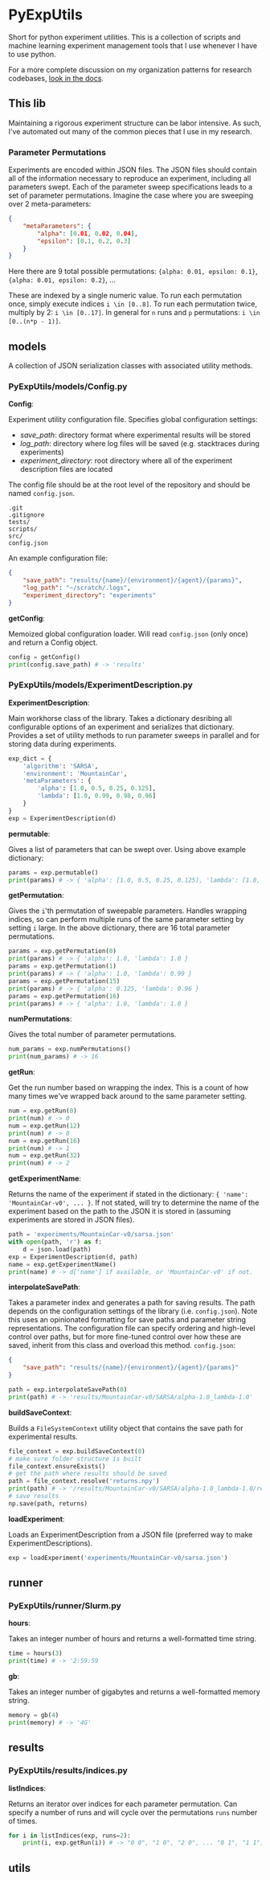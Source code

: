 # PyExpUtils

Short for python experiment utilities.
This is a collection of scripts and machine learning experiment management tools that I use whenever I have to use python.

For a more complete discussion on my organization patterns for research codebases, [look in the docs](docs/OrganizationPatterns.md).

## This lib
Maintaining a rigorous experiment structure can be labor intensive.
As such, I've automated out many of the common pieces that I use in my research.

### Parameter Permutations
Experiments are encoded within JSON files.
The JSON files should contain all of the information necessary to reproduce an experiment, including all parameters swept.
Each of the parameter sweep specifications leads to a set of parameter permutations.
Imagine the case where you are sweeping over 2 meta-parameters:
```json
{
    "metaParameters": {
        "alpha": [0.01, 0.02, 0.04],
        "epsilon": [0.1, 0.2, 0.3]
    }
}
```
Here there are 9 total possible permutations: `{alpha: 0.01, epsilon: 0.1}`, `{alpha: 0.01, epsilon: 0.2}`, ...

These are indexed by a single numeric value.
To run each permutation once, simply execute indices `i \in [0..8]`.
To run each permutation twice, multiply by 2: `i \in [0..17]`.
In general for `n` runs and `p` permutations: `i \in [0..(n*p - 1)]`.


## models
A collection of JSON serialization classes with associated utility methods.
### PyExpUtils/models/Config.py
**Config**:

Experiment utility configuration file.
Specifies global configuration settings:
 - *save_path*: directory format where experimental results will be stored
 - *log_path*: directory where log files will be saved (e.g. stacktraces during experiments)
 - *experiment_directory*: root directory where all of the experiment description files are located

The config file should be at the root level of the repository and should be named `config.json`.
```
.git
.gitignore
tests/
scripts/
src/
config.json
```

An example configuration file:
```json
{
    "save_path": "results/{name}/{environment}/{agent}/{params}",
    "log_path": "~/scratch/.logs",
    "experiment_directory": "experiments"
}
```


**getConfig**:

Memoized global configuration loader.
Will read `config.json` (only once) and return a Config object.
```python
config = getConfig()
print(config.save_path) # -> 'results'
```


### PyExpUtils/models/ExperimentDescription.py
**ExperimentDescription**:

Main workhorse class of the library.
Takes a dictionary desribing all configurable options of an experiment and serializes that dictionary.
Provides a set of utility methods to run parameter sweeps in parallel and for storing data during experiments.
```python
exp_dict = {
    'algorithm': 'SARSA',
    'environment': 'MountainCar',
    'metaParameters': {
        'alpha': [1.0, 0.5, 0.25, 0.125],
        'lambda': [1.0, 0.99, 0.98, 0.96]
    }
}
exp = ExperimentDescription(d)
```


**permutable**:

Gives a list of parameters that can be swept over.
Using above example dictionary:
```python
params = exp.permutable()
print(params) # -> { 'alpha': [1.0, 0.5, 0.25, 0.125], 'lambda': [1.0, 0.99, 0.98, 0.96] }
```


**getPermutation**:

Gives the `i`'th permutation of sweepable parameters.
Handles wrapping indices, so can perform multiple runs of the same parameter setting by setting `i` large.
In the above dictionary, there are 16 total parameter permutations.
```python
params = exp.getPermutation(0)
print(params) # -> { 'alpha': 1.0, 'lambda': 1.0 }
params = exp.getPermutation(1)
print(params) # -> { 'alpha': 1.0, 'lambda': 0.99 }
params = exp.getPermutation(15)
print(params) # -> { 'alpha': 0.125, 'lambda': 0.96 }
params = exp.getPermutation(16)
print(params) # -> { 'alpha': 1.0, 'lambda': 1.0 }
```


**numPermutations**:

Gives the total number of parameter permutations.
```python
num_params = exp.numPermutations()
print(num_params) # -> 16
```


**getRun**:

Get the run number based on wrapping the index.
This is a count of how many times we've wrapped back around to the same parameter setting.
```python
num = exp.getRun(0)
print(num) # -> 0
num = exp.getRun(12)
print(num) # -> 0
num = exp.getRun(16)
print(num) # -> 1
num = exp.getRun(32)
print(num) # -> 2
```


**getExperimentName**:

Returns the name of the experiment if stated in the dictionary: `{ 'name': 'MountainCar-v0', ... }`.
If not stated, will try to determine the name of the experiment based on the path to the JSON it is stored in (assuming experiments are stored in JSON files).
```python
path = 'experiments/MountainCar-v0/sarsa.json'
with open(path, 'r') as f:
    d = json.load(path)
exp = ExperimentDescription(d, path)
name = exp.getExperimentName()
print(name) # -> d['name'] if available, or 'MountainCar-v0' if not.
```


**interpolateSavePath**:

Takes a parameter index and generates a path for saving results.
The path depends on the configuration settings of the library (i.e. `config.json`).
Note this uses an opinionated formatting for save paths and parameter string representations.
The configuration file can specify ordering and high-level control over paths, but for more fine-tuned control over how these are saved, inherit from this class and overload this method.
`config.json`:
```json
{
    "save_path": "results/{name}/{environment}/{agent}/{params}"
}
```
```python
path = exp.interpolateSavePath(0)
print(path) # -> 'results/MountainCar-v0/SARSA/alpha-1.0_lambda-1.0'
```


**buildSaveContext**:

Builds a `FileSystemContext` utility object that contains the save path for experimental results.
```python
file_context = exp.buildSaveContext(0)
# make sure folder structure is built
file_context.ensureExists()
# get the path where results should be saved
path = file_context.resolve('returns.npy')
print(path) # -> '/results/MountainCar-v0/SARSA/alpha-1.0_lambda-1.0/returns.npy'
# save results
np.save(path, returns)
```


**loadExperiment**:

Loads an ExperimentDescription from a JSON file (preferred way to make ExperimentDescriptions).

```python
exp = loadExperiment('experiments/MountainCar-v0/sarsa.json')
```


## runner
### PyExpUtils/runner/Slurm.py
**hours**:

Takes an integer number of hours and returns a well-formatted time string.
```python
time = hours(3)
print(time) # -> '2:59:59
```


**gb**:

Takes an integer number of gigabytes and returns a well-formatted memory string.
```python
memory = gb(4)
print(memory) # -> '4G'
```


## results
### PyExpUtils/results/indices.py
**listIndices**:

Returns an iterator over indices for each parameter permutation.
Can specify a number of runs and will cycle over the permutations `runs` number of times.

```python
for i in listIndices(exp, runs=2):
    print(i, exp.getRun(i)) # -> "0 0", "1 0", "2 0", ... "0 1", "1 1", ...
```


## utils
